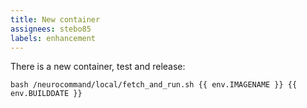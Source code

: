 ```yaml
---
title: New container
assignees: stebo85
labels: enhancement
---
```

There is a new container, test and release:
```
bash /neurocommand/local/fetch_and_run.sh {{ env.IMAGENAME }} {{ env.BUILDDATE }}
```